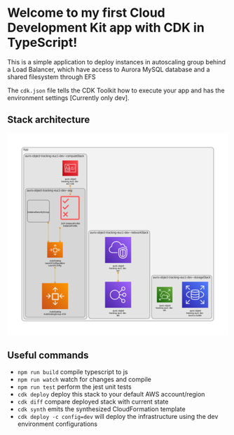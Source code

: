 # Welcome to my first Cloud Development Kit app with CDK in TypeScript!

This is a simple application to deploy instances in autoscaling group
behind a Load Balancer, which have access to Aurora MySQL database and a 
shared filesystem through EFS

The `cdk.json` file tells the CDK Toolkit how to execute your app and has the environment
settings [Currently only dev].

## Stack architecture

![Infrastructural design](diagram.png)

## Useful commands
 * `npm run build`   compile typescript to js
 * `npm run watch`   watch for changes and compile
 * `npm run test`    perform the jest unit tests
 * `cdk deploy`      deploy this stack to your default AWS account/region
 * `cdk diff`        compare deployed stack with current state
 * `cdk synth`       emits the synthesized CloudFormation template
 * `cdk deploy -c config=dev` will deploy the infrastructure using the dev environment configurations

